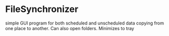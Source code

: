 # FileSynchronizer
simple GUI program for both scheduled and unscheduled data copying from one place to another. Can also open folders. Minimizes to tray

